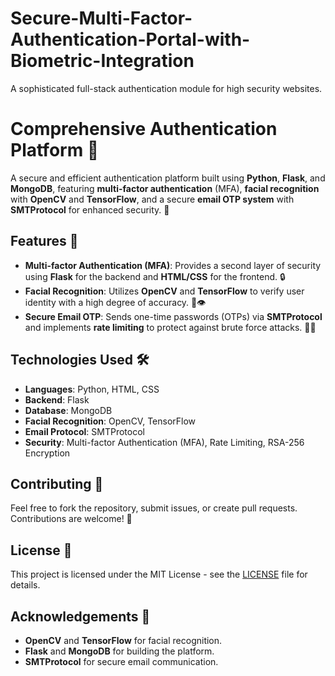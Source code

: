 # Secure-Multi-Factor-Authentication-Portal-with-Biometric-Integration
A sophisticated full-stack authentication module for high security websites.

# Comprehensive Authentication Platform 🔐

A secure and efficient authentication platform built using **Python**, **Flask**, and **MongoDB**, featuring **multi-factor authentication** (MFA), **facial recognition** with **OpenCV** and **TensorFlow**, and a secure **email OTP system** with **SMTProtocol** for enhanced security. 🚀

## Features 🌟

- **Multi-factor Authentication (MFA)**: Provides a second layer of security using **Flask** for the backend and **HTML/CSS** for the frontend. 🔒
- **Facial Recognition**: Utilizes **OpenCV** and **TensorFlow** to verify user identity with a high degree of accuracy. 🧠👁️
- **Secure Email OTP**: Sends one-time passwords (OTPs) via **SMTProtocol** and implements **rate limiting** to protect against brute force attacks. 📧🔑

## Technologies Used 🛠️

- **Languages**: Python, HTML, CSS
- **Backend**: Flask
- **Database**: MongoDB
- **Facial Recognition**: OpenCV, TensorFlow
- **Email Protocol**: SMTProtocol
- **Security**: Multi-factor Authentication (MFA), Rate Limiting, RSA-256 Encryption


## Contributing 🤝

Feel free to fork the repository, submit issues, or create pull requests. Contributions are welcome! 🌱

## License 📄

This project is licensed under the MIT License - see the [LICENSE](LICENSE) file for details.

## Acknowledgements 🙏

- **OpenCV** and **TensorFlow** for facial recognition.
- **Flask** and **MongoDB** for building the platform.
- **SMTProtocol** for secure email communication.
